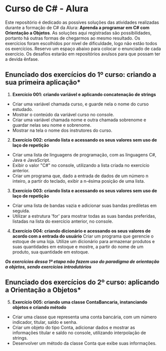 # Curso de C# - Alura

Este repositório é dedicado as possíves soluções das atividades realizadas durante a formação de C# da Alura: **Aprenda a programar em C# com Orientação a Objetos**. As soluções aqui registradas são possibilidades, portanto há outras formas de chegarmos ao mesmo resultado. Os exercícios foram escolhidos por nível de dificuldade, logo não estão todos os exercícios. Reservo um espaço abaixo para colocar o enunciado de cada exercício. Os desafios estarão em repositórios avulsos para que possam ter a devida ênfase.

## Enunciado dos exercícios do 1º curso: criando a sua primeira aplicação*
1. **Exercício 001: criando variável e aplicando concatenação de strings**
- Criar uma variável chamada curso, e guarde nela o nome do curso estudado.
- Mostrar o conteúdo da variável curso no console.
- Criar uma variável chamada nome e outra chamada sobrenome e guardar nelas seu nome e sobrenome.
- Mostrar na tela o nome dos instrutores do curso.

2. **Exercício 002: criando lista e acessando os seus valores sem uso de laço de repetição**
- Criar uma lista de linguagens de programação, com as linguagens C#, Java e JavaScript.
- Exibir o valor "C#" no console, utilizando a lista criada no exercício anterior.
- Criar um programa que, dado a entrada de dados de um número n inteiro, a partir do teclado, exibir a n-ésima posição de uma lista.

3. **Exercício 003: criando lista e acessando os seus valores sem uso de laço de repetição**
- Criar uma lista de bandas vazia e adicionar suas bandas prediletas em seguida.
- Utilizar a estrutura 'for' para mostrar todas as suas bandas preferidas, listadas na lista do exercício anterior, no console.

4. **Exercício 004: criando dicionário e acessando os seus valores de acordo com a entrada do usuário**
Criar um programa que gerencie o estoque de uma loja. Utilize um dicionário para armazenar produtos e suas quantidades em estoque e mostre, a partir do nome de um produto, sua quantidade em estoque. 

***Os exercícios dessa 1ª etapa não fazem uso do paradigma de orientação a objetos, sendo exercícios introdutórios***

## Enunciado dos exercícios do 2º curso: aplicando a Orientação a Objetos*
5. **Exercício 005: criando uma classe ContaBancaria, instanciando objetos e criando método**
- Criar uma classe que representa uma conta bancária, com um número indicador, titular, saldo e senha.
- Criar um objeto do tipo Conta, adicionar dados e mostrar as informações titular e saldo no console, utilizando interpolação de strings.
- Desenvolver um método da classe Conta que exibe suas informações.
